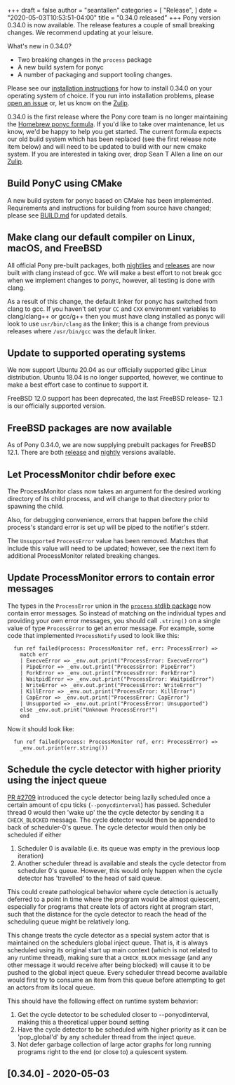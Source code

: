+++
draft = false
author = "seantallen"
categories = [
    "Release",
]
date = "2020-05-03T10:53:51-04:00"
title = "0.34.0 released"
+++
Pony version 0.34.0 is now available. The release features a couple of small breaking changes. We recommend updating at your leisure.
<!--more-->

What's new in 0.34.0?

- Two breaking changes in the `process` package
- A new build system for ponyc
- A number of packaging and support tooling changes.

Please see our [installation instructions](https://github.com/ponylang/ponyc/blob/master/INSTALL.md) for how to install 0.34.0 on your operating system of choice. If you run into installation problems, please [open an issue](https://github.com/ponylang/ponyc/issues) or, let us know on the [Zulip](https://ponylang.zulipchat.com/).

0.34.0 is the first release where the Pony core team is no longer maintaining the [Homebrew ponyc formula](https://github.com/Homebrew/homebrew-core/blob/e23eb100be815d3d460109ad06f487adb686edd1/Formula/ponyc.rb). If you'd like to take over maintenance, let us know, we'd be happy to help you get started. The current formula expects our old build system which has been replaced (see the first release note item below) and will need to be updated to build with our new cmake system. If you are interested in taking over, drop Sean T Allen a line on our [Zulip](https://ponylang.zulipchat.com/#narrow/stream/190364-release).

## Build PonyC using CMake

A new build system for ponyc based on CMake has been implemented. Requirements and instructions for building from source have changed; please see [BUILD.md](https://github.com/ponylang/ponyc/blob/master/BUILD.md) for updated details.

## Make clang our default compiler on Linux, macOS, and FreeBSD

All official Pony pre-built packages, both [nightlies](https://cloudsmith.io/~ponylang/repos/nightlies/packages/) and [releases](https://cloudsmith.io/~ponylang/repos/releases/packages/) are now built with clang instead of gcc. We will make a best effort to not break gcc when we implement changes to ponyc, however, all testing is done with clang.

As a result of this change, the default linker for ponyc has switched from clang to gcc. If you haven't set your `CC` and `CXX` environment variables to clang/clang++ or gcc/g++ then you must have clang installed as ponyc will look to use `usr/bin/clang` as the linker; this is a change from previous releases where `/usr/bin/gcc` was the default linker.

## Update to supported operating systems

We now support Ubuntu 20.04 as our officially supported glibc Linux distribution. Ubuntu 18.04 is no longer supported, however, we continue to make a best effort case to continue to support it.

FreeBSD 12.0 support has been deprecated, the last FreeBSD release- 12.1 is our officially supported version.

## FreeBSD packages are now available

As of Pony 0.34.0, we are now supplying prebuilt packages for FreeBSD 12.1. There are both [release](https://cloudsmith.io/~ponylang/repos/releases/packages/?q=name%3A%27%5Eponyc-x86-64-unknown-freebsd12.1.tar.gz%24%27) and [nightly](https://cloudsmith.io/~ponylang/repos/nightlies/packages/?q=name%3A%27%5Eponyc-x86-64-unknown-freebsd12.1.tar.gz%24%27) versions available.

## Let ProcessMonitor chdir before exec

The ProcessMonitor class now takes an argument for the desired working directory of its child process, and will change to that directory prior to spawning the child.

Also, for debugging convenience, errors that happen before the child process's standard error is set up will be piped to the notifier's stderr.

The `Unsupported` `ProcessError` value has been removed. Matches that include this value will need to be updated; however, see the next item fo additional ProcessMonitor related breaking changes.

## Update ProcessMonitor errors to contain error messages

The types in the `ProcessError` union in the [`process` stdlib package](https://stdlib.ponylang.org/process--index/) now contain error messages.  So instead of matching on the individual types and providing your own error messages, you should call `.string()` on a single value of type `ProcessError` to get an error message. For example, some code that implemented `ProcessNotify` used to look like this:

```
  fun ref failed(process: ProcessMonitor ref, err: ProcessError) =>
    match err
    | ExecveError => _env.out.print("ProcessError: ExecveError")
    | PipeError => _env.out.print("ProcessError: PipeError")
    | ForkError => _env.out.print("ProcessError: ForkError")
    | WaitpidError => _env.out.print("ProcessError: WaitpidError")
    | WriteError => _env.out.print("ProcessError: WriteError")
    | KillError => _env.out.print("ProcessError: KillError")
    | CapError => _env.out.print("ProcessError: CapError")
    | Unsupported => _env.out.print("ProcessError: Unsupported")
    else _env.out.print("Unknown ProcessError!")
    end
```

Now it should look like:

```
  fun ref failed(process: ProcessMonitor ref, err: ProcessError) =>
    _env.out.print(err.string())
```

## Schedule the cycle detector with higher priority using the inject queue

[PR #2709](https://github.com/ponylang/ponyc/pull/2709) introduced the cycle detector being lazily scheduled once a certain amount of cpu ticks (`--ponycdinterval`) has passed. Scheduler thread 0 would then 'wake up' the the cycle detector by sending it a `CHECK_BLOCKED` message. The cycle detector would then be appended to back of scheduler-0's queue. The cycle detector would then only be scheduled if either

1. Scheduler 0 is available (i.e. its queue was empty in the previous loop iteration)
2. Another scheduler thread is available and steals the cycle detector from scheduler 0's queue. However, this would only happen when the cycle detector has 'travelled' to the head of said queue.

This could create pathological behavior where cycle detection is actually deferred to a point in time where the program would be almost quiescent, especially for programs that create lots of actors right at program start, such that the distance for the cycle detector to reach the head of the scheduling queue might be relatively long.

This change treats the cycle detector as a special system actor that is maintained on the schedulers global inject queue. That is, it is always scheduled using its original start up main context (which is not related to any runtime thread), making sure that a `CHECK_BLOCK` message (and any other message it would receive after being blocked) will cause it to be pushed to the global inject queue. Every scheduler thread become available would first try to consume an item from this queue before attempting to get an actors from its local queue.

This should have the following effect on runtime system behavior:

1. Get the cycle detector to be scheduled closer to --ponycdinterval, making this a theoretical upper bound setting
2. Have the cycle detector to be scheduled with higher priority as it can be 'pop_global'd' by any scheduler thread from the inject queue.
3. Not defer garbage collection of large actor graphs for long running programs right to the end (or close to) a quiescent system.

## [0.34.0] - 2020-05-03
